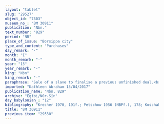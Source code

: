 ```yaml
---
layout: "tablet"
slug: "29527"
object_id: "7303"
museum_no_: "BM 30911"
publication: "Nbn."
text_number: "829"
period: "NB"
place_of_issue: "Borsippa city"
type_and_content: "Purchases"
day_remark: "-"
month: "I"
month_remark: "-"
year: "15"
year_remark: "-"
king: "Nbn"
king_remark: "-"
paraphrase: "Sale of a slave to finalise a previous unfinished deal.<br /> <strong>A</strong>, of his own free will, sells his female slave <strong><sup>f</sup>C</strong> to <strong>B</strong> for a <em>hariṣ </em>purchase price amounting to 2/3 mina of silver. <strong>A </strong>guarantees against (suits brought by) a person acting unlawfully (<em>sēh&ucirc;</em>) or a person claiming (<em>pāqirānu</em>) that <strong><sup>f</sup></strong><strong>C</strong> is a palace slave (<em>amat ekalli</em>) or a free person (<em>mār ban&ecirc;</em>).&nbsp; In the purchase price is included 1 mina of silver from the price of a plot of land located on the Zabūnu ditch: <strong>B</strong> paid this silver to <strong><sup>f</sup>D<sub>1</sub></strong> and her son <strong>D<sub>2</sub></strong>, but then he never finalised the purchase of the land (cf. BM30600; see also BM30911). Names of 4 witnesses and the scribe.<br /> &nbsp;<br /> <strong>A</strong> = Marduk-&scaron;umu-ibni/Nab&ucirc;-&scaron;umu-ukīn//Ile&rsquo;&rsquo;i-bulliṭ-Marduk; <strong>B</strong> = Itti-Marduk-balāṭu/Nab&ucirc;-ahhē-iddin//Egibi; <strong><sup>f</sup>C</strong> = <sup>f</sup>&Scaron;idatu; <strong><sup>f</sup>D<sub>1</sub></strong> = <sup>f</sup>Ka&scaron;&scaron;āya/&Scaron;ulāya//Nanna-utu; <strong>D<sub>2</sub></strong> = Marduk-&scaron;umu-ibni/Itti-Marduk-balāṭu"
imported: "Kathleen Abraham 15/04/2017"
publication_name: "Nbn. 829"
archive: "Egibi/Nūr-Sîn"
day_babylonian_: "12"
bibliography: "Krecher 1970, 191f.; Petschow 1956 (NBPf.), 178; Koschaker 1911, 261; Marx, BA 4 (1902), 62;  Kohler and Peiser, BRL 1 (1890), 41f."
title: "BM 30911"
previous_item: "29530"
---
```

